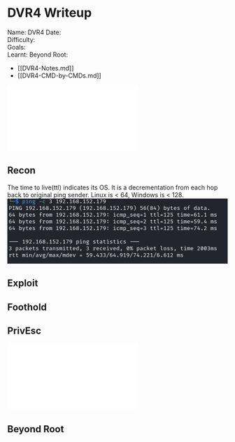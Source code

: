 # DVR4 Writeup

Name: DVR4
Date:  
Difficulty:  
Goals:  
Learnt:
Beyond Root:

- [[DVR4-Notes.md]]
- [[DVR4-CMD-by-CMDs.md]]


![](DVR4-map.excalidraw.md)

## Recon

The time to live(ttl) indicates its OS. It is a decrementation from each hop back to original ping sender. Linux is < 64, Windows is < 128.
![ping](OS-ProvingGrounds/DVR4/Screenshots/ping.png)
	
## Exploit

## Foothold

## PrivEsc

![](DVR4-map.excalidraw.md)

## Beyond Root


